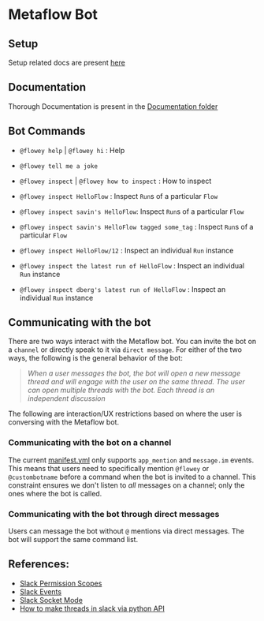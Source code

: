 # Metaflow Bot

## Setup 
Setup related docs are present [here](./docs/Setup.md)
## Documentation
Thorough Documentation is present in the [Documentation folder](./docs)
## Bot Commands

- `@flowey help` | `@flowey hi` : Help

- `@flowey tell me a joke`

- `@flowey inspect` | `@flowey how to inspect` : How to inspect

- `@flowey inspect HelloFlow` : Inspect `Run`s of a particular `Flow`

- `@flowey inspect savin's HelloFlow`: Inspect `Run`s of a particular `Flow`

- `@flowey inspect savin's HelloFlow tagged some_tag` : Inspect `Run`s of a particular `Flow`

- `@flowey inspect HelloFlow/12` : Inspect an individual `Run` instance

- `@flowey inspect the latest run of HelloFlow` : Inspect an individual `Run` instance

- `@flowey inspect dberg's latest run of HelloFlow` : Inspect an individual `Run` instance


## Communicating with the bot

There are two ways interact with the Metaflow bot. You can invite the bot on a `channel` or directly speak to it via `direct message`. For either of the two ways, the following is the general behavior of the bot:

> *When a user messages the bot, the bot will open a new message thread and will engage with the user on the same thread. The user can open multiple threads with the bot. Each thread is an independent discussion*

The following are interaction/UX restrictions based on where the user is conversing with the Metaflow bot.
### Communicating with the bot on a channel

The current [manifest.yml](./manifest.yml) only supports `app_mention` and `message.im` events. This means that users need to specifically mention `@flowey` or `@custombotname` before a command when the bot is invited to a channel. This constraint ensures we don't listen to *all* messages on a channel; only the ones where the bot is called.

### Communicating with the bot through direct messages

Users can message the bot without `@` mentions via direct messages. The bot will support the same command list.

## References:

- [Slack Permission Scopes](https://api.slack.com/scopes)
- [Slack Events](https://api.slack.com/events)
- [Slack Socket Mode](https://slack.dev/python-slack-sdk/socket-mode/index.html#socketmodeclient)
- [How to make threads in slack via python API](https://slack.dev/python-slack-sdk/web/index.html)
